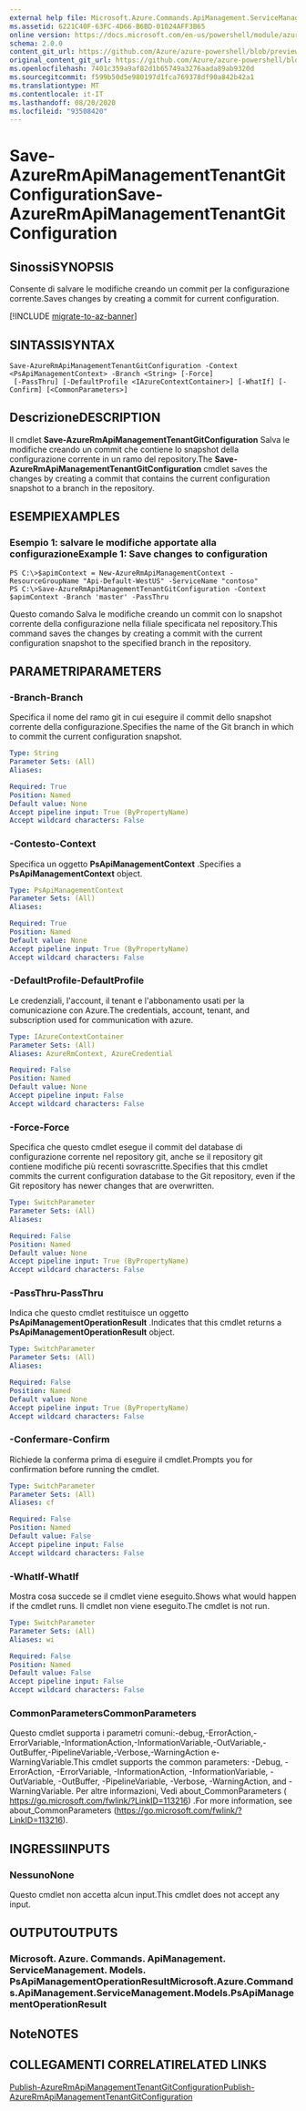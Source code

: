 ```yaml
---
external help file: Microsoft.Azure.Commands.ApiManagement.ServiceManagement.dll-Help.xml
ms.assetid: 6221C40F-63FC-4D66-B6BD-01024AFF3B65
online version: https://docs.microsoft.com/en-us/powershell/module/azurerm.apimanagement/save-azurermapimanagementtenantgitconfiguration
schema: 2.0.0
content_git_url: https://github.com/Azure/azure-powershell/blob/preview/src/ResourceManager/ApiManagement/Commands.ApiManagement/help/Save-AzureRmApiManagementTenantGitConfiguration.md
original_content_git_url: https://github.com/Azure/azure-powershell/blob/preview/src/ResourceManager/ApiManagement/Commands.ApiManagement/help/Save-AzureRmApiManagementTenantGitConfiguration.md
ms.openlocfilehash: 7401c359a9af82d1b65749a3276aada89ab9320d
ms.sourcegitcommit: f599b50d5e980197d1fca769378df90a842b42a1
ms.translationtype: MT
ms.contentlocale: it-IT
ms.lasthandoff: 08/20/2020
ms.locfileid: "93508420"
---
```

# <span data-ttu-id="2de9d-101">Save-AzureRmApiManagementTenantGitConfiguration</span><span class="sxs-lookup"><span data-stu-id="2de9d-101">Save-AzureRmApiManagementTenantGitConfiguration</span></span>

## <span data-ttu-id="2de9d-102">Sinossi</span><span class="sxs-lookup"><span data-stu-id="2de9d-102">SYNOPSIS</span></span>
<span data-ttu-id="2de9d-103">Consente di salvare le modifiche creando un commit per la configurazione corrente.</span><span class="sxs-lookup"><span data-stu-id="2de9d-103">Saves changes by creating a commit for current configuration.</span></span>

[!INCLUDE [migrate-to-az-banner](../../includes/migrate-to-az-banner.md)]

## <span data-ttu-id="2de9d-104">SINTASSI</span><span class="sxs-lookup"><span data-stu-id="2de9d-104">SYNTAX</span></span>

```
Save-AzureRmApiManagementTenantGitConfiguration -Context <PsApiManagementContext> -Branch <String> [-Force]
 [-PassThru] [-DefaultProfile <IAzureContextContainer>] [-WhatIf] [-Confirm] [<CommonParameters>]
```

## <span data-ttu-id="2de9d-105">Descrizione</span><span class="sxs-lookup"><span data-stu-id="2de9d-105">DESCRIPTION</span></span>
<span data-ttu-id="2de9d-106">Il cmdlet **Save-AzureRmApiManagementTenantGitConfiguration** Salva le modifiche creando un commit che contiene lo snapshot della configurazione corrente in un ramo del repository.</span><span class="sxs-lookup"><span data-stu-id="2de9d-106">The **Save-AzureRmApiManagementTenantGitConfiguration** cmdlet saves the changes by creating a commit that contains the current configuration snapshot to a branch in the repository.</span></span>

## <span data-ttu-id="2de9d-107">ESEMPI</span><span class="sxs-lookup"><span data-stu-id="2de9d-107">EXAMPLES</span></span>

### <span data-ttu-id="2de9d-108">Esempio 1: salvare le modifiche apportate alla configurazione</span><span class="sxs-lookup"><span data-stu-id="2de9d-108">Example 1: Save changes to configuration</span></span>
```
PS C:\>$apimContext = New-AzureRmApiManagementContext -ResourceGroupName "Api-Default-WestUS" -ServiceName "contoso"
PS C:\>Save-AzureRmApiManagementTenantGitConfiguration -Context $apimContext -Branch 'master' -PassThru
```

<span data-ttu-id="2de9d-109">Questo comando Salva le modifiche creando un commit con lo snapshot corrente della configurazione nella filiale specificata nel repository.</span><span class="sxs-lookup"><span data-stu-id="2de9d-109">This command saves the changes by creating a commit with the current configuration snapshot to the specified branch in the repository.</span></span>

## <span data-ttu-id="2de9d-110">PARAMETRI</span><span class="sxs-lookup"><span data-stu-id="2de9d-110">PARAMETERS</span></span>

### <span data-ttu-id="2de9d-111">-Branch</span><span class="sxs-lookup"><span data-stu-id="2de9d-111">-Branch</span></span>
<span data-ttu-id="2de9d-112">Specifica il nome del ramo git in cui eseguire il commit dello snapshot corrente della configurazione.</span><span class="sxs-lookup"><span data-stu-id="2de9d-112">Specifies the name of the Git branch in which to commit the current configuration snapshot.</span></span>

```yaml
Type: String
Parameter Sets: (All)
Aliases: 

Required: True
Position: Named
Default value: None
Accept pipeline input: True (ByPropertyName)
Accept wildcard characters: False
```

### <span data-ttu-id="2de9d-113">-Contesto</span><span class="sxs-lookup"><span data-stu-id="2de9d-113">-Context</span></span>
<span data-ttu-id="2de9d-114">Specifica un oggetto **PsApiManagementContext** .</span><span class="sxs-lookup"><span data-stu-id="2de9d-114">Specifies a **PsApiManagementContext** object.</span></span>

```yaml
Type: PsApiManagementContext
Parameter Sets: (All)
Aliases: 

Required: True
Position: Named
Default value: None
Accept pipeline input: True (ByPropertyName)
Accept wildcard characters: False
```

### <span data-ttu-id="2de9d-115">-DefaultProfile</span><span class="sxs-lookup"><span data-stu-id="2de9d-115">-DefaultProfile</span></span>
<span data-ttu-id="2de9d-116">Le credenziali, l'account, il tenant e l'abbonamento usati per la comunicazione con Azure.</span><span class="sxs-lookup"><span data-stu-id="2de9d-116">The credentials, account, tenant, and subscription used for communication with azure.</span></span>
 
```yaml
Type: IAzureContextContainer
Parameter Sets: (All)
Aliases: AzureRmContext, AzureCredential

Required: False
Position: Named
Default value: None
Accept pipeline input: False
Accept wildcard characters: False
```

### <span data-ttu-id="2de9d-117">-Force</span><span class="sxs-lookup"><span data-stu-id="2de9d-117">-Force</span></span>
<span data-ttu-id="2de9d-118">Specifica che questo cmdlet esegue il commit del database di configurazione corrente nel repository git, anche se il repository git contiene modifiche più recenti sovrascritte.</span><span class="sxs-lookup"><span data-stu-id="2de9d-118">Specifies that this cmdlet commits the current configuration database to the Git repository, even if the Git repository has newer changes that are overwritten.</span></span>

```yaml
Type: SwitchParameter
Parameter Sets: (All)
Aliases: 

Required: False
Position: Named
Default value: None
Accept pipeline input: True (ByPropertyName)
Accept wildcard characters: False
```

### <span data-ttu-id="2de9d-119">-PassThru</span><span class="sxs-lookup"><span data-stu-id="2de9d-119">-PassThru</span></span>
<span data-ttu-id="2de9d-120">Indica che questo cmdlet restituisce un oggetto **PsApiManagementOperationResult** .</span><span class="sxs-lookup"><span data-stu-id="2de9d-120">Indicates that this cmdlet returns a **PsApiManagementOperationResult** object.</span></span>

```yaml
Type: SwitchParameter
Parameter Sets: (All)
Aliases: 

Required: False
Position: Named
Default value: None
Accept pipeline input: True (ByPropertyName)
Accept wildcard characters: False
```

### <span data-ttu-id="2de9d-121">-Confermare</span><span class="sxs-lookup"><span data-stu-id="2de9d-121">-Confirm</span></span>
<span data-ttu-id="2de9d-122">Richiede la conferma prima di eseguire il cmdlet.</span><span class="sxs-lookup"><span data-stu-id="2de9d-122">Prompts you for confirmation before running the cmdlet.</span></span>

```yaml
Type: SwitchParameter
Parameter Sets: (All)
Aliases: cf

Required: False
Position: Named
Default value: False
Accept pipeline input: False
Accept wildcard characters: False
```

### <span data-ttu-id="2de9d-123">-WhatIf</span><span class="sxs-lookup"><span data-stu-id="2de9d-123">-WhatIf</span></span>
<span data-ttu-id="2de9d-124">Mostra cosa succede se il cmdlet viene eseguito.</span><span class="sxs-lookup"><span data-stu-id="2de9d-124">Shows what would happen if the cmdlet runs.</span></span>
<span data-ttu-id="2de9d-125">Il cmdlet non viene eseguito.</span><span class="sxs-lookup"><span data-stu-id="2de9d-125">The cmdlet is not run.</span></span>

```yaml
Type: SwitchParameter
Parameter Sets: (All)
Aliases: wi

Required: False
Position: Named
Default value: False
Accept pipeline input: False
Accept wildcard characters: False
```

### <span data-ttu-id="2de9d-126">CommonParameters</span><span class="sxs-lookup"><span data-stu-id="2de9d-126">CommonParameters</span></span>
<span data-ttu-id="2de9d-127">Questo cmdlet supporta i parametri comuni:-debug,-ErrorAction,-ErrorVariable,-InformationAction,-InformationVariable,-OutVariable,-OutBuffer,-PipelineVariable,-Verbose,-WarningAction e-WarningVariable.</span><span class="sxs-lookup"><span data-stu-id="2de9d-127">This cmdlet supports the common parameters: -Debug, -ErrorAction, -ErrorVariable, -InformationAction, -InformationVariable, -OutVariable, -OutBuffer, -PipelineVariable, -Verbose, -WarningAction, and -WarningVariable.</span></span> <span data-ttu-id="2de9d-128">Per altre informazioni, Vedi about_CommonParameters ( https://go.microsoft.com/fwlink/?LinkID=113216) .</span><span class="sxs-lookup"><span data-stu-id="2de9d-128">For more information, see about_CommonParameters (https://go.microsoft.com/fwlink/?LinkID=113216).</span></span>

## <span data-ttu-id="2de9d-129">INGRESSI</span><span class="sxs-lookup"><span data-stu-id="2de9d-129">INPUTS</span></span>

### <span data-ttu-id="2de9d-130">Nessuno</span><span class="sxs-lookup"><span data-stu-id="2de9d-130">None</span></span>
<span data-ttu-id="2de9d-131">Questo cmdlet non accetta alcun input.</span><span class="sxs-lookup"><span data-stu-id="2de9d-131">This cmdlet does not accept any input.</span></span>

## <span data-ttu-id="2de9d-132">OUTPUT</span><span class="sxs-lookup"><span data-stu-id="2de9d-132">OUTPUTS</span></span>

### <span data-ttu-id="2de9d-133">Microsoft. Azure. Commands. ApiManagement. ServiceManagement. Models. PsApiManagementOperationResult</span><span class="sxs-lookup"><span data-stu-id="2de9d-133">Microsoft.Azure.Commands.ApiManagement.ServiceManagement.Models.PsApiManagementOperationResult</span></span>

## <span data-ttu-id="2de9d-134">Note</span><span class="sxs-lookup"><span data-stu-id="2de9d-134">NOTES</span></span>

## <span data-ttu-id="2de9d-135">COLLEGAMENTI CORRELATI</span><span class="sxs-lookup"><span data-stu-id="2de9d-135">RELATED LINKS</span></span>

[<span data-ttu-id="2de9d-136">Publish-AzureRmApiManagementTenantGitConfiguration</span><span class="sxs-lookup"><span data-stu-id="2de9d-136">Publish-AzureRmApiManagementTenantGitConfiguration</span></span>](./Publish-AzureRmApiManagementTenantGitConfiguration.md)



